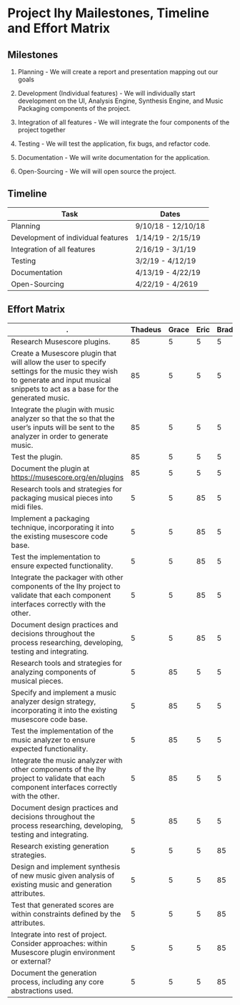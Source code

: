 # Project Ihy Mailestones, Timeline and Effort Matrix

## Milestones

1. Planning - We will create a report and presentation mapping out our goals

2. Development (Individual features) - We will individually start development on the UI, Analysis Engine, Synthesis Engine, and Music Packaging components of the project. 

3. Integration of all features - We will integrate the four components of the project together

4. Testing - We will test the application, fix bugs, and refactor code.

5. Documentation - We will write documentation for the application.

6. Open-Sourcing - We will will open source the project.

## Timeline

| Task | Dates |
| --- | --- |
| Planning | 9/10/18 - 12/10/18 |
| Development of individual features | 1/14/19 - 2/15/19 |
| Integration of all features | 2/16/19 - 3/1/19 |
| Testing | 3/2/19 - 4/12/19 |
| Documentation	| 4/13/19 - 4/22/19 |
| Open-Sourcing	| 4/22/19 - 4/2619 |

## Effort Matrix

| . | Thadeus | Grace | Eric | Braden |
| --- | --- | --- | --- | --- |
| Research Musescore plugins. | 85 | 5 | 5 | 5 |
| Create a Musescore plugin that will allow the user to specify settings for the music they wish to generate and input musical snippets to act as a base for the generated music. | 85 | 5 | 5 | 5 |
| Integrate the plugin with music analyzer so that the so that the user’s inputs will be sent to the analyzer in order to generate music. | 85 | 5 | 5 | 5 |
| Test the plugin. | 85 | 5 | 5 | 5 |
| Document the plugin at https://musescore.org/en/plugins | 85 | 5 | 5 | 5 |
| Research tools and strategies for packaging musical pieces into midi files. | 5 | 5 | 85 | 5 |
| Implement a packaging technique, incorporating it into the existing musescore code base. | 5 | 5 | 85 | 5 |
| Test the implementation to ensure expected functionality. | 5 | 5 | 85 | 5 |
| Integrate the packager with other components of the Ihy project to validate that each component interfaces correctly with the other. | 5 | 5 | 85 | 5 |
| Document design practices and decisions throughout the process researching, developing, testing and integrating. | 5 | 5 | 85 | 5 |
| Research tools and strategies for analyzing components of musical pieces. | 5 | 85 | 5 | 5 |
| Specify and implement a music analyzer design strategy, incorporating it into the existing musescore code base. | 5 | 85 | 5 | 5 |
| Test the implementation of the music analyzer to ensure expected functionality. | 5 | 85 | 5 | 5 |
| Integrate the music analyzer with other components of the Ihy project to validate that each component interfaces correctly with the other. | 5 | 85 | 5 | 5 |
| Document design practices and decisions throughout the process researching, developing, testing and integrating. | 5 | 85 | 5 | 5 |
| Research existing generation strategies. | 5 | 5 | 5 | 85 |
| Design and implement synthesis of new music given analysis of existing music and generation attributes. | 5 | 5 | 5 | 85 |
| Test that generated scores are within constraints defined by the attributes. | 5 | 5 | 5 | 85 |
| Integrate into rest of project. Consider approaches: within Musescore plugin environment or external? | 5 | 5 | 5 | 85 |
| Document the generation process, including any core abstractions used. | 5 | 5 | 5 | 85 |
